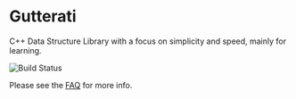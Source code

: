 # Gutterati

C++ Data Structure Library with a focus on simplicity and speed, mainly for learning.

![Build Status](https://travis-ci.org/KennyRules/Gutterati.svg?branch=master)

Please see the [FAQ](../faq.md) for more info.